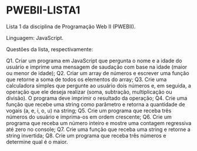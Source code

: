 # PWEBII-LISTA1
Lista 1 da disciplina de Programação Web II (PWEBII).

Linguagem: JavaScript.

Questões da lista, respectivamente:

Q1. Criar um programa em JavaScript que pergunta o nome e a idade do usuário e imprime uma mensagem de saudação com base na idade (maior ou menor de idade);
Q2. Criar um array de números e escrever uma função que retorne a soma de todos os elementos do array;
Q3. Crie uma calculadora simples que pergunte ao usuário dois números e, em seguida, a operação que ele deseja realizar (soma, subtração, multiplicação ou divisão). O programa deve imprimir o resultado da operação;
Q4. Crie uma função que recebe uma string como parâmetro e retorna a quantidade de vogais (a, e, i, o, u) na string;
Q5. Crie um programa que receba três números do usuário e imprima-os em ordem crescente;
Q6. Crie um programa que receba um número inteiro e mostre uma contagem regressiva até zero no console;
Q7. Crie uma função que receba uma string e retorne a string invertida;
Q8. Crie um programa que receba três números e determine qual é o maior.
